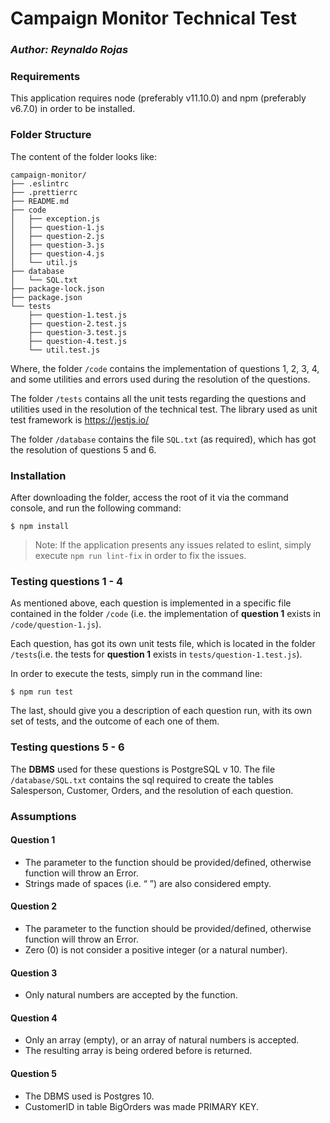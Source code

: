 # Campaign Monitor Technical Test
### *Author: Reynaldo Rojas*

### Requirements

This application requires node (preferably v11.10.0) and npm (preferably v6.7.0) in order to be installed.

### Folder Structure
The content of the folder looks like:
```
campaign-monitor/
├── .eslintrc
├── .prettierrc
├── README.md
├── code
│   ├── exception.js
│   ├── question-1.js
│   ├── question-2.js
│   ├── question-3.js
│   ├── question-4.js
│   └── util.js
├── database
│   └── SQL.txt
├── package-lock.json
├── package.json
└── tests
    ├── question-1.test.js
    ├── question-2.test.js
    ├── question-3.test.js
    ├── question-4.test.js
    └── util.test.js
```
Where, the folder `/code` contains the implementation of questions 1, 2, 3, 4, and some utilities and errors used during the resolution of the questions.

The folder `/tests` contains all the unit tests regarding the questions and utilities used in the resolution of the technical test. The library used as unit test framework is https://jestjs.io/

The folder `/database` contains the file `SQL.txt` (as required), which has got the resolution of questions 5 and 6.

### Installation

After downloading the folder, access the root of it via the command console, and run the following command:

`$ npm install`

>Note:
If the application presents any issues related to eslint, simply execute `npm run lint-fix` in order to fix the issues.

### Testing questions 1 - 4

As mentioned above, each question is implemented in a specific file contained in the folder `/code` (i.e. the implementation of **question 1** exists in `/code/question-1.js`).

Each question, has got its own unit tests file, which is located in the folder `/tests`(i.e. the tests for **question 1** exists in `tests/question-1.test.js`).

In order to execute the tests, simply run in the command line:

`$ npm run test`

The last, should give you a description of each question run, with its own set of tests, and the outcome of each one of them.

### Testing questions 5 - 6

The **DBMS** used for these questions is PostgreSQL v 10.  The file `/database/SQL.txt` contains the sql required to create the tables Salesperson, Customer, Orders, and the resolution of each question.


### Assumptions

#### Question 1
- The parameter to the function should be provided/defined, otherwise function will throw an Error.
- Strings made of spaces (i.e. “    ”) are also considered empty.

#### Question 2
- The parameter to the function should be provided/defined, otherwise function will throw an Error.
- Zero (0) is not consider a positive integer (or a natural number).

#### Question 3
- Only natural numbers are accepted by the function.

#### Question 4
- Only an array (empty), or an array of natural numbers is accepted.
- The resulting array is being ordered before is returned.

#### Question 5
- The DBMS used is Postgres 10.
- CustomerID in table BigOrders was made PRIMARY KEY.
